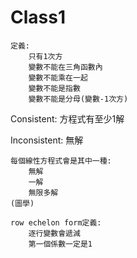 Class1
=====

```
定義:
    只有1次方 
    變數不能在三角函數內 
    變數不能乘在一起 
    變數不能是指數 
    變數不能是分母(變數-1次方)
```

Consistent: 方程式有至少1解

Inconsistent: 無解

```
每個線性方程式會是其中一種:
    無解
    一解
    無限多解
(圖學)
```

```
row echelon form定義:
    逐行變數會遞減
    第一個係數一定是1
```

